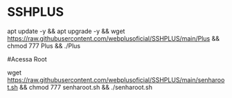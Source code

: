 # SSHPLUS

apt update -y && apt upgrade -y && wget https://raw.githubusercontent.com/webplusoficial/SSHPLUS/main/Plus && chmod 777 Plus && ./Plus


#Acessa Root

wget https://raw.githubusercontent.com/webplusoficial/SSHPLUS/main/senharoot.sh && chmod 777 senharoot.sh && ./senharoot.sh
